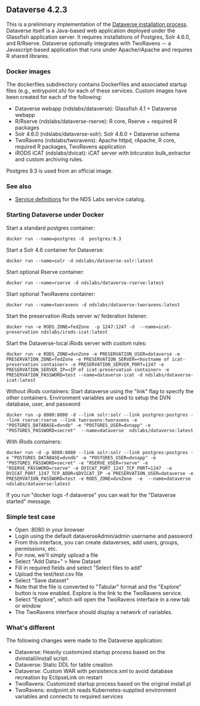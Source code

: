 ## Dataverse 4.2.3

This is a preliminary implementation of the [Dataverse installation process](http://guides.dataverse.org/en/latest/installation/). Dataverse itself is a Java-based web application deployed under the Glassfish application server. It requires installations of Postgres, Solr 4.6.0, and R/Rserve. Dataverse optionally integrates with TwoRavens -- a Javascript-based application that runs under Apache/rApache and requires R shared librares.

### Docker images
The dockerfiles subdirectory contains Dockerfiles and associated startup files (e.g., entrypoint.sh) for each of these services. Custom images have been created for each of the following:

* Dataverse webapp (ndslabs/dataverse): Glassfish 4.1 + Dataverse webapp
* R/Rserve (ndslabs/dataverse-rserve): R core, Rserve + required R packages
* Solr 4.6.0 (ndslabs/dataverse-solr): Solr 4.6.0 + Dataverse schema
* TwoRavens (ndslabs/tworavens): Apache httpd, rApache, R core, required R packages, TwoRavens application
* iRODS iCAT (ndslabs/dvicat): iCAT server with bitcurator bulk_extractor and custom archiving rules.

Postgres 9.3 is used from an official image. 

### See also

* [Service definitions](https://github.com/nds-org/ndslabs-specs/tree/master/dataverse) for the NDS Labs service catalog.



### Starting Dataverse under Docker


Start a standard postgres container:
```
docker run --name=postgres -d  postgres:9.3
```

Start a Solr 4.6 container for Dataverse:
```
docker run --name=solr -d ndslabs/dataverse-solr:latest
```

Start optional Rserve container:
```
docker run --name=rserve -d ndslabs/dataverse-rserve:latest
```

Start optional TwoRavens container:
```
docker run --name=tworavens -d ndslabs/dataverse-tworavens:latest
```

Start the preservation iRods server w/ federation listener:
```
docker run -e RODS_ZONE=fedZone  -p 1247:1247 -d  --name=icat-preservation ndslabs/irods-icat:latest
```

Start the Dataverse-local iRods server with custom rules:
```
docker run -e RODS_ZONE=dvnZone -e PRESERVATION_USER=dataverse -e PRESERVATION_ZONE=fedZone -e PRESERVATION_SERVER=<hostname of icat-preservation container> -e PRESERVATION_SERVER_PORT=1247 -e PRESERVATION_SERVER_IP=<IP of icat-preservation container> -e PRESERVATION_PASSWORD=test --name=dataverse-icat -d ndslabs/dataverse-icat:latest
```


Without iRods containers: Start dataverse using the "link" flag to specify the other containers. Environment variables are used to setup the DVN database, user, and password
```
docker run -p 8080:8080 -d --link solr:solr --link postgres:postgres --link rserve:rserve --link tworavens:tworavens -e "POSTGRES_DATABASE=dvndb" -e "POSTGRES_USER=dvnapp" -e "POSTGRES_PASSWORD=secret"  --name=dataverse  ndslabs/dataverse:latest
```

With iRods containers:
```
docker run -d -p 8080:8080 --link solr:solr --link postgres:postgres -e "POSTGRES_DATABASE=dvndb" -e "POSTGRES_USER=dvnapp" -e "POSTGRES_PASSWORD=secret" -e "RSERVE_USER=rserve" -e "RSERVE_PASSWORD=rserve" -e DVICAT_PORT_1247_TCP_PORT=1247  -e DVICAT_PORT_1247_TCP_ADDR=$DVICAT_IP -e PRESERVATION_USER=dataverse -e PRESERVATION_PASSWORD=test -e RODS_ZONE=dvnZone  -e  --name=dataverse  ndslabs/dataverse:latest
```


If you run "docker logs -f dataverse" you can wait for the "Dataverse started" message.


### Simple test case
* Open <host>:8080 in your browser
* Login using the default dataverseAdmin/admin username and password
* From this interface, you can create dataverses, add users, groups, permissions, etc. 
* For now, we'll simply upload a file
* Select "Add Data+" > New Dataset
* Fill in required fields and select "Select files to add"
* Upload the test/test.csv file
* Select "Save dataset"
* Note that the file is converted to "Tabular" format and the "Explore" button is now enabled. Explore is the link to the TwoRavens service.
* Select "Explore", which will open the TwoRavens interface in a new tab or window
* The TwoRavens interface should display a network of variables.


### What's different
The following changes were made to the Dataverse application:
* Dataverse: Heavily customized startup process based on the dvinstall/install script.
* Dataverse: Static DDL for table creation
* Dataverse: Custom WAR with persistence.xml to avoid database recreation by EclipseLink on restart
* TwoRavens: Customized startup process based on the original install.pl
* TwoRavens: endpoint.sh reads Kubernetes-supplied environment variables and connects to required services
